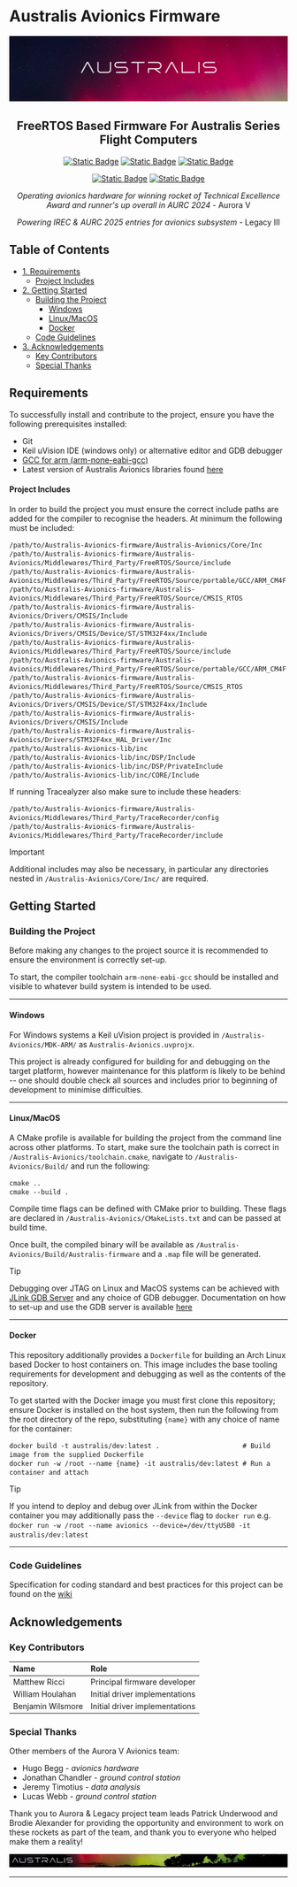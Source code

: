# Australis Avionics Firmware

![](./img/banner.png)

<div align="center">

## FreeRTOS Based Firmware For Australis Series Flight Computers
 
[![Static Badge](https://img.shields.io/badge/documentation%20-%20Wiki%20-%20dodgerblue?style=flat&logo=gitbook)](https://github.com/s3785111/Australis-Avionics-firmware/wiki)
[![Static Badge](https://img.shields.io/badge/documentation%20-%20API%20Reference%20-%20dodgerblue?style=flat&logo=gitbook)](https://s3785111.github.io/Australis-Avionics-firmware/)
[![Static Badge](https://img.shields.io/badge/report%20issue%20-%20Bug%20-%20tomato?style=flat)](https://github.com/s3785111/Australis-Avionics-firmware/issues/new?template=bug_report.md)
<!--
[![Static Badge](https://img.shields.io/badge/issue%20report%20-%20feature%20-%20tomato?style=flat)](https://github.com/s3785111/Australis-Avionics-firmware/issues/new?template=feature-proposal.md)
[![Static Badge](https://img.shields.io/badge/issue%20report%20-%20refactor%20-%20tomato?style=flat)](https://github.com/s3785111/Australis-Avionics-firmware/issues/new?template=refactor-declaration.md)
-->

[![Static Badge](https://img.shields.io/badge/%20-%20projects%20-%20grey?style=flat&logo=git&logoColor=white)](https://github.com/s3785111/Australis-Avionics-firmware/projects?query=is%3Aopen)
[![Static Badge](https://img.shields.io/badge/%20-%20pull%20requests%20-%20grey?style=flat&logo=github&logoColor=white)](https://github.com/s3785111/Australis-Avionics-firmware/pulls)

*Operating avionics hardware for winning rocket of Technical Excellence Award and runner's up overall in AURC 2024* - Aurora V

*Powering IREC & AURC 2025 entries for avionics subsystem* - Legacy III

</div>

## Table of Contents
<!-- mtoc-start -->

* [1. Requirements](#requirements)
  * [Project Includes](#project-includes)
* [2. Getting Started](#getting-started)
  * [Building the Project](#building-the-project)
    * [Windows](#windows)
    * [Linux/MacOS](#linuxmacos)
    * [Docker](#docker)
  * [Code Guidelines](#code-guidelines)
* [3. Acknowledgements](#acknowledgements)
  * [Key Contributors](#key-contributors)
  * [Special Thanks](#special-thanks)

<!-- mtoc-end -->

## Requirements

To successfully install and contribute to the project, ensure you have the following prerequisites installed:

- Git
- Keil uVision IDE (windows only) or alternative editor and GDB debugger
- [GCC for arm (arm-none-eabi-gcc)](https://developer.arm.com/downloads/-/gnu-rm)
- Latest version of Australis Avionics libraries found [here](https://github.com/RMIT-AURC-Team/AuroraV-Avionics-lib/releases)

#### Project Includes

In order to build the project you must ensure the correct include paths are added for the compiler to recognise the headers. At minimum the following must be included:

```shell
/path/to/Australis-Avionics-firmware/Australis-Avionics/Core/Inc
/path/to/Australis-Avionics-firmware/Australis-Avionics/Middlewares/Third_Party/FreeRTOS/Source/include
/path/to/Australis-Avionics-firmware/Australis-Avionics/Middlewares/Third_Party/FreeRTOS/Source/portable/GCC/ARM_CM4F
/path/to/Australis-Avionics-firmware/Australis-Avionics/Middlewares/Third_Party/FreeRTOS/Source/CMSIS_RTOS
/path/to/Australis-Avionics-firmware/Australis-Avionics/Drivers/CMSIS/Include
/path/to/Australis-Avionics-firmware/Australis-Avionics/Drivers/CMSIS/Device/ST/STM32F4xx/Include
/path/to/Australis-Avionics-firmware/Australis-Avionics/Middlewares/Third_Party/FreeRTOS/Source/include
/path/to/Australis-Avionics-firmware/Australis-Avionics/Middlewares/Third_Party/FreeRTOS/Source/portable/GCC/ARM_CM4F
/path/to/Australis-Avionics-firmware/Australis-Avionics/Middlewares/Third_Party/FreeRTOS/Source/CMSIS_RTOS
/path/to/Australis-Avionics-firmware/Australis-Avionics/Drivers/CMSIS/Device/ST/STM32F4xx/Include
/path/to/Australis-Avionics-firmware/Australis-Avionics/Drivers/CMSIS/Include
/path/to/Australis-Avionics-firmware/Australis-Avionics/Drivers/STM32F4xx_HAL_Driver/Inc
/path/to/Australis-Avionics-lib/inc
/path/to/Australis-Avionics-lib/inc/DSP/Include
/path/to/Australis-Avionics-lib/inc/DSP/PrivateInclude
/path/to/Australis-Avionics-lib/inc/CORE/Include
```

If running Tracealyzer also make sure to include these headers:

```shell
/path/to/Australis-Avionics-firmware/Australis-Avionics/Middlewares/Third_Party/TraceRecorder/config
/path/to/Australis-Avionics-firmware/Australis-Avionics/Middlewares/Third_Party/TraceRecorder/include
```
> [!IMPORTANT]
> Additional includes may also be necessary, in particular any directories nested in ```/Australis-Avionics/Core/Inc/``` are required.

## Getting Started

### Building the Project
Before making any changes to the project source it is recommended to ensure the environment is correctly set-up. 

To start, the compiler toolchain ```arm-none-eabi-gcc``` should be installed and visible to whatever build system is intended to be used.

---

#### Windows
For Windows systems a Keil uVision project is provided in ```/Australis-Avionics/MDK-ARM/``` as ```Australis-Avionics.uvprojx```. 

This project is already configured for building for and debugging on the target platform, however maintenance for this platform is likely to be behind -- one should double check all sources and includes prior to beginning of development to minimise difficulties.

---

#### Linux/MacOS

A CMake profile is available for building the project from the command line across other platforms. To start, make sure the toolchain path is correct in ```/Australis-Avionics/toolchain.cmake```, navigate to ```/Australis-Avionics/Build/``` and run the following:

```shell
cmake ..
cmake --build .
```

Compile time flags can be defined with CMake prior to building. These flags are declared in ```/Australis-Avionics/CMakeLists.txt``` and can be passed at build time.

Once built, the compiled binary will be available as ```/Australis-Avionics/Build/Australis-firmware``` and a ```.map``` file will be generated.

> [!TIP]
> Debugging over JTAG on Linux and MacOS systems can be achieved with [JLink GDB Server](https://www.segger.com/products/debug-probes/j-link/tools/j-link-gdb-server/about-j-link-gdb-server/) and any choice of GDB debugger. Documentation on how to set-up and use the GDB server is available [here](https://kb.segger.com/J-Link_GDB_Server)

---

#### Docker

This repository additionally provides a ```Dockerfile``` for building an Arch Linux based Docker to host containers on. This image includes the base tooling requirements for development and debugging as well as the contents of the repository.

To get started with the Docker image you must first clone this repository; ensure Docker is installed on the host system, then run the following from the root directory of the repo, substituting ```{name}``` with any choice of name for the container:

```shell
docker build -t australis/dev:latest .                     # Build image from the supplied Dockerfile
docker run -w /root --name {name} -it australis/dev:latest # Run a container and attach 
```

> [!TIP]
> If you intend to deploy and debug over JLink from within the Docker container you may additionally pass the ```--device``` flag to ```docker run```
> e.g. ```docker run -w /root --name avionics --device=/dev/ttyUSB0 -it australis/dev:latest```

---

### Code Guidelines
Specification for coding standard and best practices for this project can be found on the [wiki](https://github.com/s3785111/Australis-Avionics-firmware/wiki/Code-Guidelines)

## Acknowledgements
### Key Contributors
| Name              | Role                           |
|:------------------|:-------------------------------|
| Matthew Ricci     | Principal firmware developer   |
| William Houlahan  | Initial driver implementations |
| Benjamin Wilsmore | Initial driver implementations |

### Special Thanks
Other members of the Aurora V Avionics team:
- Hugo Begg - *avionics hardware*
- Jonathan Chandler - *ground control station*
- Jeremy Timotius - *data analysis*
- Lucas Webb - *ground control station*

Thank you to Aurora & Legacy project team leads Patrick Underwood and Brodie Alexander for providing the opportunity and environment to work on these rockets as part of the team, and thank you to everyone who helped make them a reality!

![](./img/footer.png)

---

